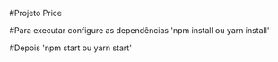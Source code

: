 #Projeto Price

#Para executar configure as dependências
'npm install ou yarn install'

#Depois
'npm start ou yarn start'
